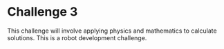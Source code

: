 # Challenge 3

This challenge will involve applying physics and mathematics to calculate solutions.
This is a robot development challenge.
